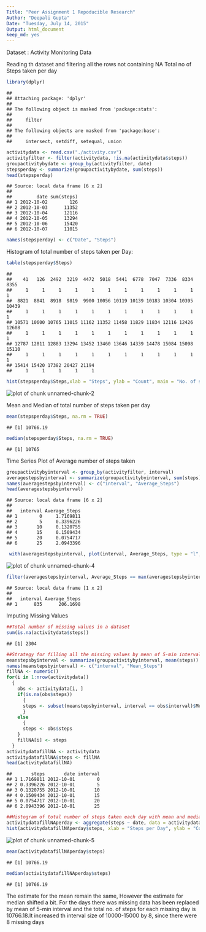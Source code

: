 ```yaml
---
Title: "Peer Assignment 1 Repoducible Research"
Author: "Deepali Gupta"
Date: "Tuesday, July 14, 2015"
Output: html_document
keep_md: yes
---
```


Dataset : Activity Monitoring Data

Reading th dataset and filtering all the rows not containing NA
Total no of Steps taken per day


```r
library(dplyr)
```

```
## 
## Attaching package: 'dplyr'
## 
## The following object is masked from 'package:stats':
## 
##     filter
## 
## The following objects are masked from 'package:base':
## 
##     intersect, setdiff, setequal, union
```

```r
activitydata <- read.csv("./activity.csv")
activityfilter <- filter(activitydata, !is.na(activitydata$steps))
groupactivitybydate <- group_by(activityfilter, date)
stepsperday <- summarize(groupactivitybydate, sum(steps))
head(stepsperday)
```

```
## Source: local data frame [6 x 2]
## 
##         date sum(steps)
## 1 2012-10-02        126
## 2 2012-10-03      11352
## 3 2012-10-04      12116
## 4 2012-10-05      13294
## 5 2012-10-06      15420
## 6 2012-10-07      11015
```

```r
names(stepsperday) <- c("Date", "Steps")
```

Histogram of total number of steps taken per Day:


```r
table(stepsperday$Steps)
```

```
## 
##    41   126  2492  3219  4472  5018  5441  6778  7047  7336  8334  8355 
##     1     1     1     1     1     1     1     1     1     1     1     1 
##  8821  8841  8918  9819  9900 10056 10119 10139 10183 10304 10395 10439 
##     1     1     1     1     1     1     1     1     1     1     1     1 
## 10571 10600 10765 11015 11162 11352 11458 11829 11834 12116 12426 12608 
##     1     1     1     1     1     1     1     1     1     1     1     1 
## 12787 12811 12883 13294 13452 13460 13646 14339 14478 15084 15098 15110 
##     1     1     1     1     1     1     1     1     1     1     1     1 
## 15414 15420 17382 20427 21194 
##     1     1     1     1     1
```

```r
hist(stepsperday$Steps,xlab = "Steps", ylab = "Count", main = "No. of steps taken per day", col = "green")
```

![plot of chunk unnamed-chunk-2](figure/unnamed-chunk-2-1.png) 

Mean and Median of total number of steps taken per day


```r
mean(stepsperday$Steps, na.rm = TRUE)
```

```
## [1] 10766.19
```

```r
median(stepsperday$Steps, na.rm = TRUE)
```

```
## [1] 10765
```


Time Series Plot of Average number of steps taken


```r
groupactivitybyinterval <- group_by(activityfilter, interval)
averagestepsbyinterval <- summarize(groupactivitybyinterval, sum(steps)/n())
names(averagestepsbyinterval) <- c("interval", "Average_Steps")
head(averagestepsbyinterval)
```

```
## Source: local data frame [6 x 2]
## 
##   interval Average_Steps
## 1        0     1.7169811
## 2        5     0.3396226
## 3       10     0.1320755
## 4       15     0.1509434
## 5       20     0.0754717
## 6       25     2.0943396
```

```r
 with(averagestepsbyinterval, plot(interval, Average_Steps, type = "l", xlab = "Interval", ylab = "Average Steps", main = "Average number of Steps taken in 5-min interval", col = "blue"))
```

![plot of chunk unnamed-chunk-4](figure/unnamed-chunk-4-1.png) 

```r
filter(averagestepsbyinterval, Average_Steps == max(averagestepsbyinterval$Average_Steps))
```

```
## Source: local data frame [1 x 2]
## 
##   interval Average_Steps
## 1      835      206.1698
```

Imputing Missing Values


```r
##Total number of missing values in a dataset
sum(is.na(activitydata$steps))
```

```
## [1] 2304
```

```r
##Strategy for filling all the missing values by mean of 5-min interval
meanstepsbyinterval <- summarize(groupactivitybyinterval, mean(steps))
names(meanstepsbyinterval) <- c("interval", "Mean_Steps")
fillNA <- numeric()
for(i in 1:nrow(activitydata))
  {
    obs <- activitydata[i, ]
    if(is.na(obs$steps))
      {
      steps <- subset(meanstepsbyinterval, interval == obs$interval)$Mean_Steps
      }
    else
      {
      steps <- obs$steps
    }
    fillNA[i] <- steps
  }
activitydatafillNA <- activitydata
activitydatafillNA$steps <- fillNA
head(activitydatafillNA)
```

```
##       steps       date interval
## 1 1.7169811 2012-10-01        0
## 2 0.3396226 2012-10-01        5
## 3 0.1320755 2012-10-01       10
## 4 0.1509434 2012-10-01       15
## 5 0.0754717 2012-10-01       20
## 6 2.0943396 2012-10-01       25
```

```r
##Histogram of total number of steps taken each day with mean and median
activitydatafillNAperday <- aggregate(steps ~ date, data = activitydatafillNA, FUN = sum)
hist(activitydatafillNAperday$steps, xlab = "Steps per Day", ylab = "Count", main = "Total No of Steps taken per day", col = "red")
```

![plot of chunk unnamed-chunk-5](figure/unnamed-chunk-5-1.png) 

```r
mean(activitydatafillNAperday$steps)
```

```
## [1] 10766.19
```

```r
median(activitydatafillNAperday$steps)
```

```
## [1] 10766.19
```
The estimate for the mean remain the same, However the estimate for median shifted a bit. For the days there was missing data has been replaced by mean of 5-min interval and the total no. of steps for each missing day is 10766.18.It increased th interval size of 10000-15000 by 8, since there were 8 missing days
